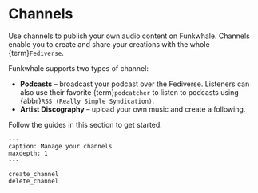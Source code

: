 # Channels

Use channels to publish your own audio content on Funkwhale. Channels enable you to create and share your creations with the whole {term}`Fediverse`.

Funkwhale supports two types of channel:

- __Podcasts__ – broadcast your podcast over the Fediverse. Listeners can also use their favorite {term}`podcatcher` to listen to podcasts using {abbr}`RSS (Really Simple Syndication)`.
- __Artist Discography__ – upload your own music and create a following.

Follow the guides in this section to get started.

```{toctree}
---
caption: Manage your channels
maxdepth: 1
---

create_channel
delete_channel

```
